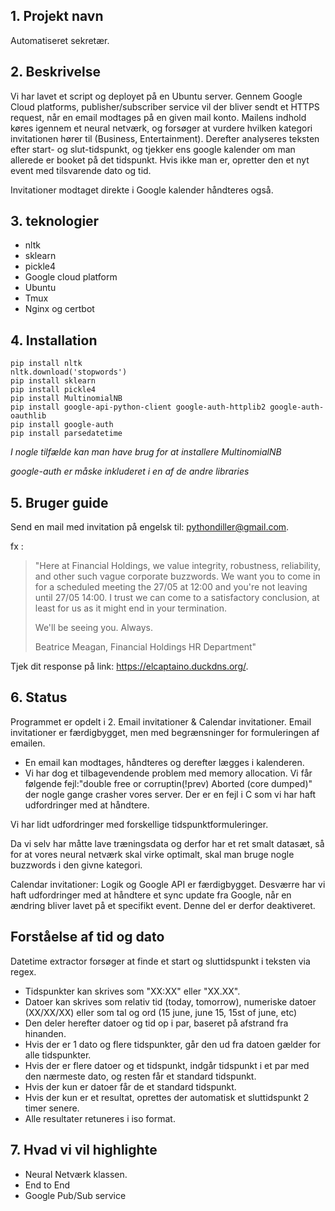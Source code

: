 ## 1. Projekt navn
Automatiseret sekretær.

## 2. Beskrivelse
Vi har lavet et script og deployet på en Ubuntu server. Gennem Google Cloud platforms, publisher/subscriber service vil der bliver sendt et HTTPS request, når en email modtages på en given mail konto.  Mailens indhold køres igennem et neural netværk, og forsøger at vurdere hvilken kategori invitationen hører til (Business, Entertainment).
Derefter analyseres teksten efter start- og slut-tidspunkt, og tjekker ens google kalender om man allerede er booket på det tidspunkt. Hvis ikke man er, opretter den et nyt event med tilsvarende dato og tid.

Invitationer modtaget direkte i Google kalender håndteres også.

## 3. teknologier
* nltk 
* sklearn
* pickle4
* Google cloud platform
* Ubuntu
* Tmux
* Nginx og certbot


## 4. Installation
```
pip install nltk 
nltk.download('stopwords') 
pip install sklearn 
pip install pickle4 
pip install MultinomialNB
pip install google-api-python-client google-auth-httplib2 google-auth-oauthlib
pip install google-auth
pip install parsedatetime
```
*I nogle tilfælde kan man have brug for at installere MultinomialNB*

*google-auth er måske inkluderet i en af de andre libraries*

## 5. Bruger guide
Send en mail med invitation på engelsk til: pythondiller@gmail.com.

fx :

>"Here at Financial Holdings, we value integrity, robustness, reliability,
and other such vague corporate buzzwords. We want you to come in for a
scheduled meeting the 27/05 at 12:00 and you're not leaving until 27/05
14:00. I trust we can come to a satisfactory conclusion, at least for us as
it might end in your termination.
>
>We'll be seeing you. Always.
>
>Beatrice Meagan, Financial Holdings HR Department"

Tjek dit response på link: https://elcaptaino.duckdns.org/.

## 6. Status
Programmet er opdelt i 2. Email invitationer & Calendar invitationer.
Email invitationer er færdigbygget, men med begrænsninger for formuleringen af emailen.
 - En email kan modtages, håndteres og derefter lægges i kalenderen.
  - Vi har dog et tilbagevendende problem med memory allocation. Vi får følgende fejl:"double free or corruptin(!prev) Aborted (core dumped)" der nogle gange crasher vores server. Der er en fejl i C som vi har haft udfordringer med at håndtere. 

Vi har lidt udfordringer med forskellige tidspunktformuleringer.

Da vi selv har måtte lave træningsdata og derfor har et ret smalt datasæt, så for at vores neural netværk skal virke optimalt, skal man bruge nogle buzzwords i den givne kategori.

Calendar invitationer: 
Logik og Google API er færdigbygget. Desværre har vi haft udfordringer med at håndtere et sync update fra Google, når en ændring bliver lavet på et specifikt event. Denne del er derfor deaktiveret.

## Forståelse af tid og dato
Datetime extractor forsøger at finde et start og sluttidspunkt i teksten via regex.
- Tidspunkter kan skrives som "XX:XX" eller "XX.XX".
- Datoer kan skrives som relativ tid (today, tomorrow), numeriske datoer (XX/XX/XX) eller som tal og ord (15 june, june 15, 15st of june, etc)
- Den deler herefter datoer og tid op i par, baseret på afstrand fra hinanden.
- Hvis der er 1 dato og flere tidspunkter, går den ud fra datoen gælder for alle tidspunkter.
- Hvis der er flere datoer og et tidspunkt, indgår tidspunkt i et par med den nærmeste dato, og resten får et standard tidspunkt.
- Hvis der kun er datoer får de et standard tidspunkt.
- Hvis der kun er et resultat, oprettes der automatisk et sluttidspunkt 2 timer senere.
- Alle resultater retuneres i iso format.

## 7. Hvad vi vil highlighte
* Neural Netværk klassen.
* End to End
* Google Pub/Sub service
